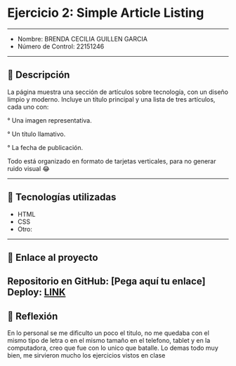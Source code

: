 # Ejercicio 2: Simple Article Listing

---

- Nombre: BRENDA CECILIA GUILLEN GARCIA
- Número de Control: 22151246

---

## 📌 Descripción
La página muestra una sección de artículos sobre tecnología, con un diseño limpio y moderno. Incluye un título principal y una lista de tres artículos, cada uno con:

° Una imagen representativa.

° Un título llamativo.

° La fecha de publicación.

Todo está organizado en formato de tarjetas verticales, para no generar ruido visual 😂

---

## 🚀 Tecnologías utilizadas
- HTML  
- CSS  
- Otro: 

---

## 🔗 Enlace al proyecto
Repositorio en GitHub: [Pega aquí tu enlace]  
Deploy: [LINK](https://github.com/brenda21g/SimpleArticleListing)
---

## 📝 Reflexión
En lo personal se me dificulto un poco el titulo, no me quedaba con el mismo tipo de letra o en el mismo tamaño en el telefono, tablet y en la computadora, creo que fue con lo unico que batalle. Lo demas todo muy bien, me sirvieron mucho los ejercicios vistos en clase 

